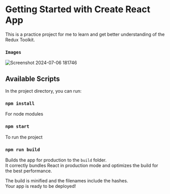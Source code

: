 # Getting Started with Create React App

This is a practice project for me to learn and get better understanding of the Redux Toolkit.

### `Images`
![Screenshot 2024-07-06 181746](https://github.com/mnomandev/Redux_Advance_Practice/assets/117749981/8169f4cc-1908-4646-b9d3-144ffe47be25)

## Available Scripts

In the project directory, you can run:

### `npm install`
For node modules

### `npm start`
To run the project


### `npm run build`

Builds the app for production to the `build` folder.\
It correctly bundles React in production mode and optimizes the build for the best performance.

The build is minified and the filenames include the hashes.\
Your app is ready to be deployed!


